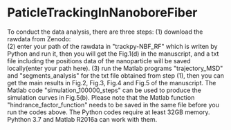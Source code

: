 # PaticleTrackingInNanoboreFiber
To conduct the data analysis, there are three steps:
(1) download the rawdata from Zenodo:  
(2) enter your path of the rawdata in "trackpy-NBF_RF" which is writen by Python and run it, then you will get the Fig.1(d) in the manuscript,
    and a txt file including the positions data of the nanoparticle will be saved locally(enter your path here).
(3) run the Matlab programs "trajectory_MSD" and "segments_analysis" for the txt file obtained from step (1), 
    then you can get the main results in Fig.2, Fig.3, Fig.4 and Fig.5 of the manuscript.
The Matlab code "simulation_100000_steps" can be used to produce the simulation curves in Fig.5(b).
Please note that the Matlab function "hindrance_factor_function" needs to be saved in the same file before you run the codes above. 
The Python codes require at least 32GB memory. Pyhthon 3.7 and Matlab R2016a can work with them.
